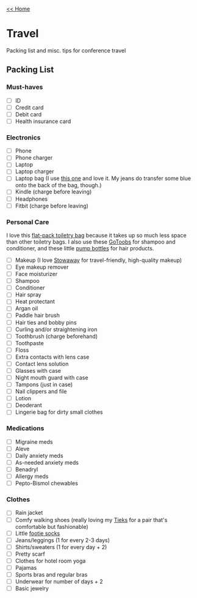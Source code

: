 [<< Home](../README.md)

# Travel

Packing list and misc. tips for conference travel 

## Packing List 
### Must-haves 
- [ ] ID 
- [ ] Credit card 
- [ ] Debit card 
- [ ] Health insurance card 

### Electronics 
- [ ] Phone 
- [ ] Phone charger 
- [ ] Laptop
- [ ] Laptop charger 
- [ ] Laptop bag (I use [this one](http://smile.amazon.com/ECBC-Poseidon-Messenger-13-Inch-Laptop/dp/B00BT6O0BE?ie=UTF8&psc=1&redirect=true&ref_=oh_aui_detailpage_o06_s00) and love it. My jeans do transfer some blue onto the back of the bag, though.) 
- [ ] Kindle (charge before leaving)
- [ ] Headphones 
- [ ] Fitbit (charge before leaving)

### Personal Care 
I love this [flat-pack toiletry bag](http://smile.amazon.com/eBags-Pack-it-Flat-Toiletry-Kit-Black/dp/B0009K5WFO?ie=UTF8&psc=1&redirect=true&ref_=oh_aui_detailpage_o01_s00) because it takes up so much less space than other toiletry bags. I also use these [GoToobs](http://smile.amazon.com/Humangear-GoToob-Travel-Bottle-Blue/dp/B002VS8H3G?ie=UTF8&psc=1&redirect=true&ref_=oh_aui_detailpage_o01_s01) for shampoo and conditioner, and these little [pump bottles](http://smile.amazon.com/Essense-Foudation-Cosmetic-Product-Dispense/dp/B015SLWWEC?ie=UTF8&psc=1&redirect=true&ref_=oh_aui_detailpage_o01_s01) for hair products. 

- [ ] Makeup (I love [Stowaway](https://stowawaycosmetics.com/) for travel-friendly, high-quality makeup)
- [ ] Eye makeup remover 
- [ ] Face moisturizer 
- [ ] Shampoo
- [ ] Conditioner 
- [ ] Hair spray 
- [ ] Heat protectant 
- [ ] Argan oil 
- [ ] Paddle hair brush 
- [ ] Hair ties and bobby pins 
- [ ] Curling and/or straightening iron 
- [ ] Toothbrush (charge beforehand)
- [ ] Toothpaste 
- [ ] Floss 
- [ ] Extra contacts with lens case
- [ ] Contact lens solution 
- [ ] Glasses with case 
- [ ] Night mouth guard with case 
- [ ] Tampons (just in case)
- [ ] Nail clippers and file 
- [ ] Lotion 
- [ ] Deoderant 
- [ ] Lingerie bag for dirty small clothes 

### Medications
- [ ] Migraine meds 
- [ ] Aleve 
- [ ] Daily anxiety meds 
- [ ] As-needed anxiety meds 
- [ ] Benadryl 
- [ ] Allergy meds 
- [ ] Pepto-Bismol chewables 

### Clothes 
- [ ] Rain jacket 
- [ ] Comfy walking shoes (really loving my [Tieks](http://tieks.com/) for a pair that's comfortable but fashionable)
- [ ] Little [footie socks](http://www.smartwool.com/shop/women-socks-noshows)
- [ ] Jeans/leggings (1 for every 2-3 days)
- [ ] Shirts/sweaters (1 for every day + 2) 
- [ ] Pretty scarf 
- [ ] Clothes for hotel room yoga 
- [ ] Pajamas 
- [ ] Sports bras and regular bras 
- [ ] Underwear for number of days + 2 
- [ ] Basic jewelry 
